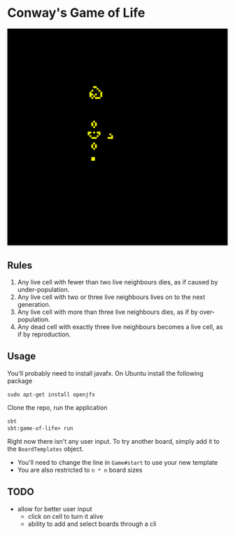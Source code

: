 Conway's Game of Life
====================

![Glider template in action](action.gif)

## Rules

 1. Any live cell with fewer than two live neighbours dies, as if caused by under-population.
 2. Any live cell with two or three live neighbours lives on to the next generation.
 3. Any live cell with more than three live neighbours dies, as if by over-population.
 4. Any dead cell with exactly three live neighbours becomes a live cell, as if by reproduction.

## Usage

You'll probably need to install javafx. On Ubuntu install the following package

```
sudo apt-get install openjfx
```

Clone the repo, run the application

```
sbt
sbt:game-of-life> run
```

Right now there isn't any user input. To try another board, simply add it to the `BoardTemplates` object.
  - You'll need to change the line in `Game#start` to use your new template
  - You are also restricted to `n * n` board sizes

TODO
----
- allow for better user input
  - click on cell to turn it alive
  - ability to add and select boards through a cli

